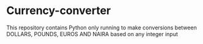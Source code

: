 # Currency-converter
This repository contains Python only running to make conversions between DOLLARS, POUNDS, EUROS AND NAIRA based on any integer input
